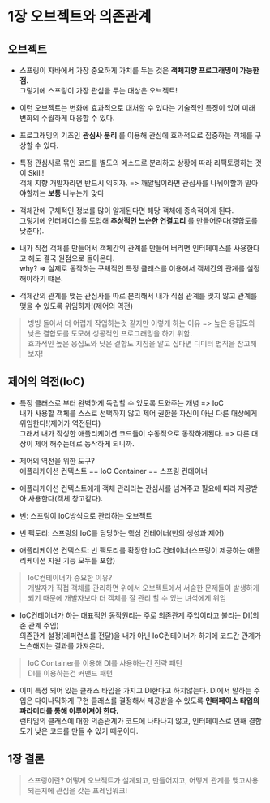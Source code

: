# 1장 오브젝트와 의존관계

## 오브젝트
* 스프링이 자바에서 가장 중요하게 가치를 두는 것은 __객체지향 프로그래밍이 가능한 점.__
<br/>그렇기에 스프링이 가장 관심을 두는 대상은 오브젝트!

* 이런 오브젝트는 변화에 효과적으로 대처할 수 있다는 기술적인 특징이 있어 미래 변화의 수월하게 대응할 수 있다. 

* 프로그래밍의 기초인 __관심사 분리__ 를 이용해 관심에 효과적으로 집중하는 객체를 구상할 수 있다.

* 특정 관심사로 묶인 코드를 별도의 메소드로 분리하고 상황에 따라 리팩토링하는 것이 Skill!
<br/>객체 지향 개발자라면 반드시 익히자. => 깨알팁이라면 관심사를 나눠야할까 말아야할까는 __보통__ 나누는게 맞다

* 객체간에 구체적인 정보를 많이 알게된다면 해당 객체에 종속적이게 된다.
<br/>그렇기에 인터페이스를 도입해 __추상적인 느슨한 연결고리__ 를 만들어준다(결합도를 낮춘다).

* 내가 직접 객체를 만들어서 객체간의 관계를 만들어 버리면 인터페이스를 사용한다고 해도 결국 원점으로 돌아온다.
<br/> why? => 실제로 동작하는 구체적인 특정 클래스를 이용해서 객체간의 관계를 설정해야하기 떄문.

* 객체간의 관계를 맺는 관심사를 따로 분리해서 내가 직접 관계를 맺지 않고 관계를 맺을 수 있도록 위임하자!(제어의 역전)

> 빙빙 돌아서 더 어렵게 작업하는것 같지만 이렇게 하는 이유 => 높은 응집도와 낮은 결합도를 도모해 성공적인 프로그래밍을 하기 위함.
> <br/>효과적인 높은 응집도와 낮은 결합도 지침을 알고 싶다면 디미터 법칙을 참고해 보자!

## 제어의 역전(IoC)

* 특정 클래스로 부터 완벽하게 독립할 수 있도록 도와주는 개념 => IoC
<br/>내가 사용할 객체를 스스로 선택하지 않고 제어 권한을 자신이 아닌 다른 대상에게 위임한다!(제어가 역전된다)
<br/>그래서 내가 작성한 애플리케이션 코드들이 수동적으로 동작하게된다. => 다른 대상이 제어 해주는데로 동작하게 되니까.

* 제어의 역전을 위한 도구?
<br/> 애플리케이션 컨텍스트 == IoC Container == 스프링 컨테이너

* 애플리케이션 컨텍스트에게 객체 관리라는 관심사를 넘겨주고 필요에 따라 제공받아 사용한다(객체 창고같다).

* 빈: 스프링이 IoC방식으로 관리하는 오브젝트
* 빈 팩토리: 스프링의 IoC를 담당하는 핵심 컨테이너(빈의 생성과 제어)
* 애플리케이션 컨텍스트: 빈 팩토리를 확장한 IoC 컨테이너(스프링이 제공하는 애플리케이션 지원 기능 모두를 포함)

> IoC컨테이너가 중요한 이유?
> <br/>개발자가 직접 객체를 관리하면 위에서 오브젝트에서 서술한 문제들이 발생하게되기 때문에 개발자보다 더 객체를 잘 관리 할 수 있는 녀석에게 위임

* IoC컨테이너가 하는 대표적인 동작원리는 주로 의존관계 주입이라고 불리는 DI(의존 관계 주입)
<br/>의존관계 설정(레퍼런스를 전달)을 내가 아닌 IoC컨테이너가 하기에 코드간 관계가 느슨해지는 결과를 가져온다.

> IoC Container를 이용해 DI를 사용하는건 전략 패턴
> <br/> DI를 이용하는건 커맨드 패턴 

* 이미 특정 되어 있는 클래스 타입을 가지고 DI한다고 하지않는다. DI에서 말하는 주입은 다이나믹하게 구현 클래스를 결정해서 제공받을 수 있도록 __인터페이스 타입의 파라미터를 통해 이루어져야 한다.__
<br/>런타임의 클래스에 대한 의존관계가 코드에 나타나지 않고, 인터페이스로 인해 결합도가 낮은 코드를 만들 수 있기 때문이다.

## 1장 결론
> 스프링이란? 어떻게 오브젝트가 설계되고, 만들어지고, 어떻게 관계를 맺고사용되는지에 관심을 갖는 프레임워크!
